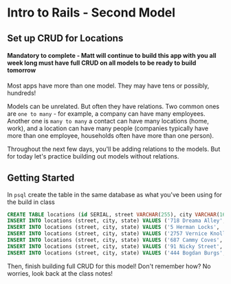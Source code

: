 # Intro to Rails - Second Model

## Set up CRUD for Locations

#### Mandatory to complete - Matt will continue to build this app with you all week long must have full CRUD on all models to be ready to build tomorrow

Most apps have more than one model. They may have tens or possibly, hundreds!

Models can be unrelated. But often they have relations. Two common ones are `one to many` - for example, a company can have many employees. Another one is `many to many` a contact can have many locations (home, work), and a location can have many people (companies typically have more than one employee, households often have more than one person).

Throughout the next few days, you'll be adding relations to the models. But for today let's practice building out models without relations.

## Getting Started

In `psql` create the table in the same database as what you've been using for the build in class 

```sql
CREATE TABLE locations (id SERIAL, street VARCHAR(255), city VARCHAR(160), state VARCHAR(2));
INSERT INTO locations (street, city, state) VALUES ('718 Dreama Alley', 'East Tawnhaven', 'RI');
INSERT INTO locations (street, city, state) VALUES ('5 Herman Locks', 'Lake Woodbury', 'WY');
INSERT INTO locations (street, city, state) VALUES ('2757 Vernice Knolls', 'Olindaview', 'NV');
INSERT INTO locations (street, city, state) VALUES ('687 Cammy Coves', 'Port Cecelia', 'FL');
INSERT INTO locations (street, city, state) VALUES ('91 Nicky Street', 'Wilmerton', 'MA');
INSERT INTO locations (street, city, state) VALUES ('444 Bogdan Burgs', 'South Lorna', 'NJ');

```

Then, finish building full CRUD for this model! Don't remember how? No worries, look back at the class notes!


<!--
In `config/routes.rb`:

```ruby
get '/locations', to: 'locations#index'
get '/locations/:id', to: 'locations#show'
post '/locations', to: 'locations#create'
delete '/locations/:id', to: 'locations#delete'
put '/locations/:id', to: 'locations#update'
```

Create `app/models/location.rb`:

```ruby
class Location
    # connect to postgres
    DB = PG.connect({:host => "localhost", :port => 5432, :dbname => 'contacts_development'})

    def self.all
        results = DB.exec("SELECT * FROM locations;")
        return results.map do |result|
            {
                "id" => result["id"].to_i,
                "street" => result["street"],
                "city" => result["city"],
                "state" => result["state"],
            }
        end
    end

    def self.find(id)
        results = DB.exec("SELECT * FROM locations WHERE id=#{id};")
        return {
            "id" => results.first["id"].to_i,
            "street" => results.first["street"],
            "city" => results.first["city"],
            "state" => results.first["state"],
        }
    end

    def self.create(opts)
        results = DB.exec(
            <<-SQL
                INSERT INTO locations (street, city, state)
                VALUES ( '#{opts["street"]}', '#{opts["city"]}', '#{opts["state"]}' )
                RETURNING id, street, city, state;
            SQL
        )
        return {
            "id" => results.first["id"].to_i,
            "street" => results.first["street"],
            "city" => results.first["city"],
            "state" => results.first["state"],
        }
    end

    def self.delete(id)
        results = DB.exec("DELETE FROM locations WHERE id=#{id};")
        return { "deleted" => true }
    end

    def self.update(id, opts)
        results = DB.exec(
            <<-SQL
                UPDATE locations
                SET street='#{opts["street"]}', city='#{opts["city"]}', state='#{opts["state"]}'
                WHERE id=#{id}
                RETURNING id, street, city, state;
            SQL
        )
        return {
            "id" => results.first["id"].to_i,
            "street" => results.first["street"],
            "city" => results.first["city"],
            "state" => results.first["state"],
        }
    end
end
```

In `app/controllers/locations_controller.rb`:

```ruby
class LocationsController < ApplicationController
    skip_before_action :verify_authenticity_token

    def index
        render json: Location.all
    end

    def show
        render json: Location.find(params["id"])
    end

    def create
        render json: Location.create(params["location"])
    end

    def delete
        render json: Location.delete(params["id"])
    end

    def update
        render json: Location.update(params["id"], params["location"])
    end
end
``` -->

